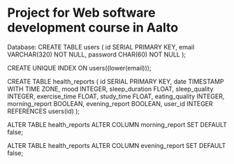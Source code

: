 # Project for Web software development course in Aalto

Database:
CREATE TABLE users (
  id SERIAL PRIMARY KEY,
  email VARCHAR(320) NOT NULL,
  password CHAR(60) NOT NULL
);

CREATE UNIQUE INDEX ON users((lower(email)));

CREATE TABLE health_reports (
    id SERIAL PRIMARY KEY,
    date TIMESTAMP WITH TIME ZONE,
    mood INTEGER,
    sleep_duration FLOAT,
    sleep_quality INTEGER,
    exercise_time FLOAT,
    study_time FLOAT,
    eating_quality INTEGER,
    morning_report BOOLEAN,
    evening_report BOOLEAN,
    user_id INTEGER REFERENCES users(id)
);

ALTER TABLE health_reports ALTER COLUMN morning_report SET DEFAULT false;

ALTER TABLE health_reports ALTER COLUMN evening_report SET DEFAULT false;
